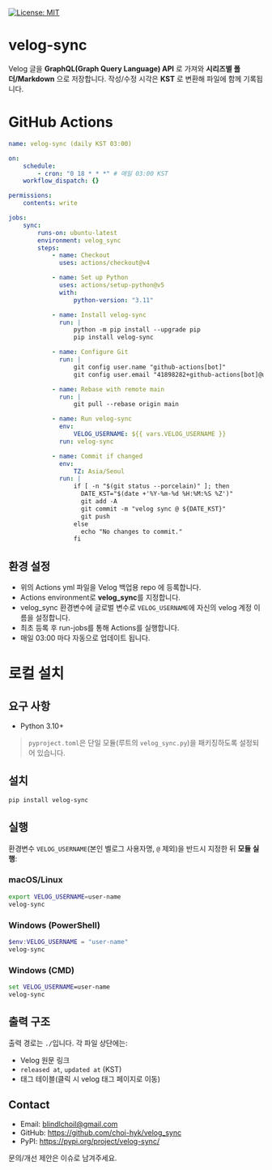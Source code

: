 [![License: MIT](https://img.shields.io/badge/License-MIT-green.svg)](LICENSE)

# velog-sync

Velog 글을 **GraphQL(Graph Query Language) API** 로 가져와 **시리즈별 폴더/Markdown** 으로 저장합니다.
작성/수정 시각은 **KST** 로 변환해 파일에 함께 기록됩니다.

# GitHub Actions

```yml
name: velog-sync (daily KST 03:00)

on:
    schedule:
        - cron: "0 18 * * *" # 매일 03:00 KST
    workflow_dispatch: {}

permissions:
    contents: write

jobs:
    sync:
        runs-on: ubuntu-latest
        environment: velog_sync
        steps:
            - name: Checkout
              uses: actions/checkout@v4

            - name: Set up Python
              uses: actions/setup-python@v5
              with:
                  python-version: "3.11"

            - name: Install velog-sync
              run: |
                  python -m pip install --upgrade pip
                  pip install velog-sync

            - name: Configure Git
              run: |
                  git config user.name "github-actions[bot]"
                  git config user.email "41898282+github-actions[bot]@users.noreply.github.com"

            - name: Rebase with remote main
              run: |
                  git pull --rebase origin main

            - name: Run velog-sync
              env:
                  VELOG_USERNAME: ${{ vars.VELOG_USERNAME }}
              run: velog-sync

            - name: Commit if changed
              env:
                  TZ: Asia/Seoul
              run: |
                  if [ -n "$(git status --porcelain)" ]; then
                    DATE_KST="$(date +'%Y-%m-%d %H:%M:%S %Z')"
                    git add -A
                    git commit -m "velog sync @ ${DATE_KST}"
                    git push
                  else
                    echo "No changes to commit."
                  fi
```

## 환경 설정

-   위의 Actions yml 파일을 Velog 백업용 repo 에 등록합니다.
-   Actions environment로 **velog_sync**를 지정합니다.
-   velog_sync 환경변수에 글로벌 변수로 `VELOG_USERNAME`에 자신의 velog 계정 이름을 설정합니다.
-   최초 등록 후 run-jobs를 통해 Actions를 실행합니다.
-   매일 03:00 마다 자동으로 업데이트 됩니다.

# 로컬 설치

## 요구 사항

-   Python 3.10+

> `pyproject.toml`은 단일 모듈(루트의 `velog_sync.py`)을 패키징하도록 설정되어 있습니다.

## 설치

```bash
pip install velog-sync
```

## 실행

환경변수 `VELOG_USERNAME`(본인 벨로그 사용자명, `@` 제외)을 반드시 지정한 뒤 **모듈 실행**:

### macOS/Linux

```bash
export VELOG_USERNAME=user-name
velog-sync
```

### Windows (PowerShell)

```powershell
$env:VELOG_USERNAME = "user-name"
velog-sync
```

### Windows (CMD)

```bat
set VELOG_USERNAME=user-name
velog-sync
```

## 출력 구조

출력 경로는 `./`입니다.
각 파일 상단에는:

-   Velog 원문 링크
-   `released at`, `updated at` (KST)
-   태그 테이블(클릭 시 velog 태그 페이지로 이동)

## Contact

-   Email: blindlchoil@gmail.com
-   GitHub: https://github.com/choi-hyk/velog_sync
-   PyPI: https://pypi.org/project/velog-sync/

문의/개선 제안은 이슈로 남겨주세요.
